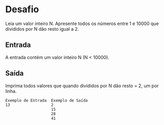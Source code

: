 # Desafio
Leia um valor inteiro N. Apresente todos os números entre 1 e 10000 que divididos por N dão resto igual a 2.

## Entrada
A entrada contém um valor inteiro N (N < 10000).

## Saída
Imprima todos valores que quando divididos por N dão resto = 2, um por linha.

 
    Exemplo de Entrada	Exemplo de Saída
    13                  2
                        15
                        28
                        41
